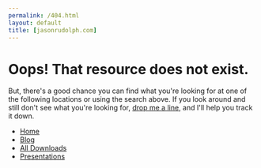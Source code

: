 ```yaml
---
permalink: /404.html
layout: default
title: [jasonrudolph.com]
---
```

# Oops! That resource does not exist.

But, there's a good chance you can find what you're looking for at one of the following locations or using the search above. If you look around and still don't see what you're looking for, <a href="mailto:jason@jasonrudolph.com">drop me a line</a>, and I'll help you track it down.

* [Home](/ "jasonrudolph.com")
* [Blog](/blog "jasonrudolph.com/blog")
* [All Downloads](/downloads "jasonrudolph.com/downloads")
* [Presentations](/downloads/presentations "jasonrudolph.com/downloads/presentations")
